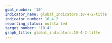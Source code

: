 ```yaml
---
goal_number: '10'
indicator_name: global_indicators.10-4-2-title
indicator_number: 10.4.2
reporting_status: notstarted
target_number: '10.4'
graph_title: global_indicators.10-4-2-title
---
```

